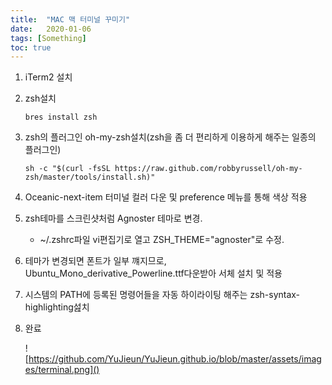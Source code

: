 ```yaml
---
title:  "MAC 맥 터미널 꾸미기"
date:   2020-01-06
tags: [Something]
toc: true
---
```


1. iTerm2 설치

2. zsh설치

   ```
   bres install zsh
   ```

3. zsh의 플러그인 oh-my-zsh설치(zsh을 좀 더 편리하게 이용하게 해주는 일종의 플러그인)

   ```
   sh -c "$(curl -fsSL https://raw.github.com/robbyrussell/oh-my-zsh/master/tools/install.sh)"
   ```

4. Oceanic-next-item 터미널 컬러 다운 및 preference 메뉴를 통해 색상 적용

5. zsh테마를 스크린샷처럼 Agnoster 테마로 변경.

   - ~/.zshrc파일 vi편집기로 열고 ZSH_THEME="agnoster"로 수정.

6. 테마가 변경되면 폰트가 일부 꺠지므로, Ubuntu_Mono_derivative_Powerline.ttf다운받아 서체 설치 및 적용

7. 시스템의 PATH에 등록된 명령어들을 자동 하이라이팅 해주는 zsh-syntax-highlighting섪치

8. 완료

   ![https://github.com/YuJieun/YuJieun.github.io/blob/master/assets/images/terminal.png]()
